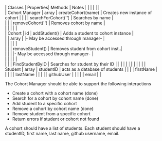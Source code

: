| Classes          | Properties| Methods             | Notes                             | 
|                  |           |                     |                                   |                         
|   Cohort Manager |  array    | createCohort(name)  | Creates new instance of cohort    |
|                  |           | searchForCohort('') | Searches by name                  |                        
|                  |           | removeCohort('')    | Removes cohort by name            |                          
|                  |           |                     |                                   |                         
|   Cohort         |   id      | addStudent()        | Adds a student to cohort instance |                        
|                  |   array   |                     |- May be accessed through manager- |                         
|                  |           |                     |                                   |                          
|                  |           | removeStudent()     | Removes student from cohort inst..|                         
|                  |           |                     |- May be accessed through manager- |                         
|                  |           |                     |                                   |                         
|                  |           | FindStudentByID     | Searches for student by their ID  |
|                  |           |                     |                                   |
|                  |           |                     |                                   |
|   Student        |   array   |   studentID         | acts as a database of students    |
|                  |           |   firstName         |                                   |
|                  |           |   lastName          |                                   |
|                  |           |   githubUser        |                                   |
|                  |           |   email             |                                   |



The Cohort Manager should be able to support the following interactions

- Create a cohort with a cohort name (done)
- Search for a cohort by cohort name (done)
- Add student to a specific cohort   
- Remove a cohort by cohort name     (done)
- Remove student from a specific cohort
- Return errors if student or cohort not found

A cohort should have a list of students. Each student should have a studentID, first name, last name, github username, email.
```

